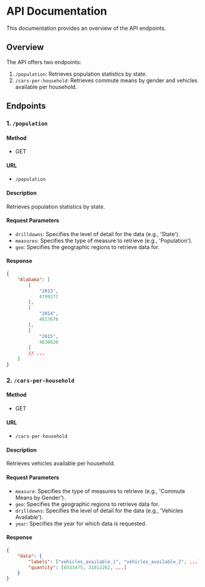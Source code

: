 # API Documentation

This documentation provides an overview of the API endpoints.

## Overview

The API offers two endpoints:
1. `/population`: Retrieves population statistics by state.
2. `/cars-per-household`: Retrieves commute means by gender and vehicles available per household.

## Endpoints

### 1. `/population`

#### Method
- GET

#### URL
- `/population`

#### Description
Retrieves population statistics by state.

#### Request Parameters
- `drilldowns`: Specifies the level of detail for the data (e.g., 'State').
- `measures`: Specifies the type of measure to retrieve (e.g., 'Population').
- `geo`: Specifies the geographic regions to retrieve data for.

#### Response
```json
{
    "Alabama": [
        [
            "2013",
            4799277
        ],
        [
            "2014",
            4817678
        ],
        [
            "2015",
            4830620
        ]
        // ...
    ]
}
```

### 2. `/cars-per-household`

#### Method
- GET

#### URL
- `/cars-per-household`

#### Description
Retrieves vehicles available per household.

#### Request Parameters
- `measure`: Specifies the type of measures to retrieve (e.g., 'Commute Means by Gender').
- `geo`: Specifies the geographic regions to retrieve data for.
- `drilldowns`: Specifies the level of detail for the data (e.g., 'Vehicles Available').
- `year`: Specifies the year for which data is requested.

#### Response
```json
{
    "data": {
        "labels": ["vehicles_available_1", "vehicles_available_2", ...],
        "quantity": [6533475, 31012262, ...]
    }
}
```

